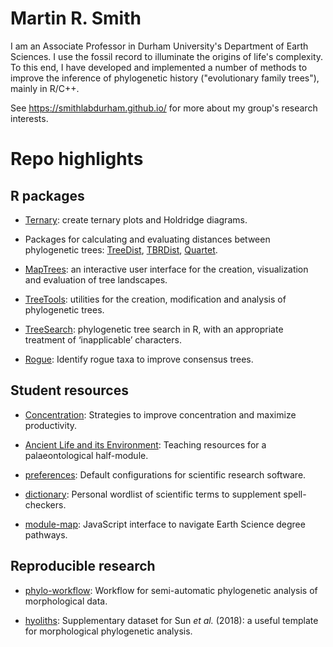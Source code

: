 # Martin R. Smith

I am an Associate Professor in Durham University's Department of Earth Sciences.  I use the fossil record to 
illuminate the origins of life's complexity.  To this end, I have developed and implemented a number of 
methods to improve the inference of phylogenetic history ("evolutionary family trees"), mainly in R/C++.

See https://smithlabdurham.github.io/ for more about my group's research interests.

# Repo highlights

##  R packages

- [Ternary](https://github.com/ms609/Ternary/): create ternary plots and Holdridge diagrams.

- Packages for calculating and evaluating distances between phylogenetic trees: 
[TreeDist](https://github.com/ms609/TreeDist/),
[TBRDist](https://github.com/ms609/TBRDist/), [Quartet](https://github.com/ms609/Quartet/).

- [MapTrees](https://ms609.github.io/TreeDist/dev/articles/treespace.html): an interactive user
interface for the creation, visualization and evaluation of tree landscapes.

- [TreeTools](https://github.com/ms609/TreeTools/): utilities for the creation, modification and
analysis of phylogenetic trees.

- [TreeSearch](https://github.com/ms609/TreeSearch/): phylogenetic tree search in R, with an 
appropriate treatment of ‘inapplicable’ characters.

- [Rogue](https://github.com/ms609/Rogue/): Identify rogue taxa to improve consensus trees.

## Student resources

- [Concentration](https://github.com/ms609/Concentration/): Strategies to improve concentration and maximize productivity.

- [Ancient Life and its Environment](https://smithlabdurham.github.io/GEOL2301): Teaching resources for a 
  palaeontological half-module.
  
- [preferences](https://github.com/ms609/preferences): Default configurations for scientific research software.

- [dictionary](https://github.com/smithlabdurham/dictionary): Personal wordlist of scientific terms to supplement spell-checkers.

- [module-map](https://module-map.github.io/): JavaScript interface to navigate Earth Science degree pathways.

## Reproducible research

- [phylo-workflow](https://github.com/smithlabdurham/phylo-workflow): Workflow for semi-automatic phylogenetic analysis of morphological data.

- [hyoliths](https://github.com/ms609/hyoliths): Supplementary dataset for Sun _et al._ (2018): a useful template for
  morphological phylogenetic analysis.
